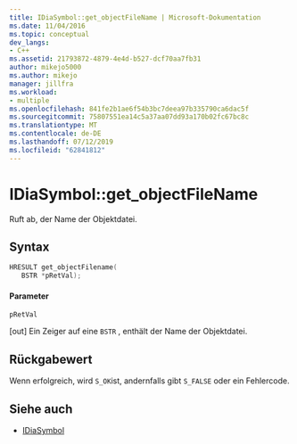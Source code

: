 ```yaml
---
title: IDiaSymbol::get_objectFileName | Microsoft-Dokumentation
ms.date: 11/04/2016
ms.topic: conceptual
dev_langs:
- C++
ms.assetid: 21793872-4879-4e4d-b527-dcf70aa7fb31
author: mikejo5000
ms.author: mikejo
manager: jillfra
ms.workload:
- multiple
ms.openlocfilehash: 841fe2b1ae6f54b3bc7deea97b335790ca6dac5f
ms.sourcegitcommit: 75807551ea14c5a37aa07dd93a170b02fc67bc8c
ms.translationtype: MT
ms.contentlocale: de-DE
ms.lasthandoff: 07/12/2019
ms.locfileid: "62841812"
---
```

# <a name="idiasymbolgetobjectfilename"></a>IDiaSymbol::get_objectFileName
Ruft ab, der Name der Objektdatei.

## <a name="syntax"></a>Syntax

```C++
HRESULT get_objectFilename(
   BSTR *pRetVal);
```

#### <a name="parameters"></a>Parameter
 `pRetVal`

[out] Ein Zeiger auf eine `BSTR` , enthält der Name der Objektdatei.

## <a name="return-value"></a>Rückgabewert
 Wenn erfolgreich, wird `S_OK`ist, andernfalls gibt `S_FALSE` oder ein Fehlercode.

## <a name="see-also"></a>Siehe auch
- [IDiaSymbol](../../debugger/debug-interface-access/idiasymbol.md)